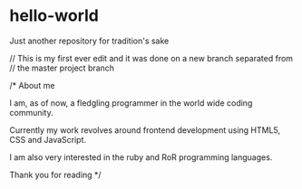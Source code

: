 # hello-world
Just another repository for tradition's sake

// This is my first ever edit and it was done on a new branch separated from 
//  the master project branch 

/* About me

I am, as of now, a fledgling programmer in the world wide coding community.

Currently my work revolves around frontend development using HTML5, CSS and JavaScript.

I am also very interested in the ruby and RoR programming languages.

Thank you for reading */
  
  
